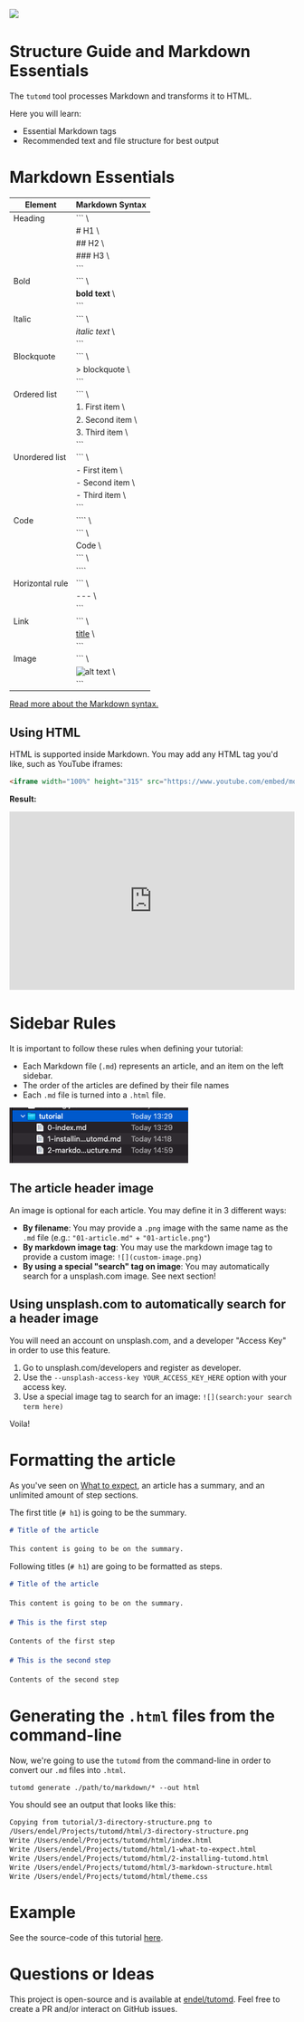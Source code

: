 ![](search:structure)

# Structure Guide and Markdown Essentials

The `tutomd` tool processes Markdown and transforms it to HTML.

Here you will learn:

- Essential Markdown tags
- Recommended text and file structure for best output

# Markdown Essentials

| Element | Markdown Syntax |
|--|--|
| Heading | ```         \
|         | # H1        \
|         | ## H2       \
|         | ### H3      \
|         | ```         |
| Bold    | ```         \
|         | **bold text**  \
|         | ```         |
| Italic    | ```         \
|         | *italic text*  \
|         | ```         |
| Blockquote    | ```         \
|         | > blockquote  \
|         | ```         |
| Ordered list    | ```         \
|         | 1. First item \
|         | 2. Second item \
|         | 3. Third item \
|         | ```         |
| Unordered list    | ```         \
|         | - First item \
|         | - Second item \
|         | - Third item \
|         | ```         |
| Code    | ````         \
|         | ``` \
|         | Code \
|         | ``` \
|         | ````         |
| Horizontal rule    | ```         \
|         | --- \
|         | ```         |
| Link | ```         \
|         | [title](https://www.example.com) \
|         | ```         |
| Image | ```         \
|         | ![alt text](image.jpg) \
|         | ```         |

[Read more about the Markdown syntax.](https://www.markdownguide.org/cheat-sheet/)


## Using HTML

HTML is supported inside Markdown. You may add any HTML tag you'd like, such as YouTube iframes:

```html
<iframe width="100%" height="315" src="https://www.youtube.com/embed/moduMHp7TKQ" title="YouTube video player" frameborder="0" allow="accelerometer; autoplay; clipboard-write; encrypted-media; gyroscope; picture-in-picture" allowfullscreen></iframe>
```

**Result:**

<iframe width="100%" height="315" src="https://www.youtube.com/embed/moduMHp7TKQ" title="YouTube video player" frameborder="0" allow="accelerometer; autoplay; clipboard-write; encrypted-media; gyroscope; picture-in-picture" allowfullscreen></iframe>

# Sidebar Rules

It is important to follow these rules when defining your tutorial:

- Each Markdown file (`.md`) represents an article, and an item on the left sidebar.
- The order of the articles are defined by their file names
- Each `.md` file is turned into a `.html` file.

![Directory Structure](3-directory-structure.png)

## The article header image

An image is optional for each article. You may define it in 3 different ways:

- **By filename**: You may provide a `.png` image with the same name as the `.md` file (e.g.: `"01-article.md"` + `"01-article.png"`)
- **By markdown image tag**: You may use the markdown image tag to provide a custom image: `![](custom-image.png)`
- **By using a special "search" tag on image**: You may automatically search for a unsplash.com image. See next section!

## Using unsplash.com to automatically search for a header image

You will need an account on unsplash.com, and a developer "Access Key" in order to use this feature.

1. Go to unsplash.com/developers and register as developer.
2. Use the `--unsplash-access-key YOUR_ACCESS_KEY_HERE` option with your access key.
3. Use a special image tag to search for an image: `![](search:your search term here)`

Voila!

# Formatting the article

As you've seen on [What to expect](1-what-to-expect.html), an article has a summary, and an unlimited amount of step sections.

The first title (`# h1`) is going to be the summary.

```markdown
# Title of the article

This content is going to be on the summary.
```

Following titles (`# h1`) are going to be formatted as steps.

```markdown
# Title of the article

This content is going to be on the summary.

# This is the first step

Contents of the first step

# This is the second step

Contents of the second step
```

# Generating the `.html` files from the command-line

Now, we're going to use the `tutomd` from the command-line in order to convert our `.md` files into `.html`.

```
tutomd generate ./path/to/markdown/* --out html
```

You should see an output that looks like this:

```
Copying from tutorial/3-directory-structure.png to /Users/endel/Projects/tutomd/html/3-directory-structure.png
Write /Users/endel/Projects/tutomd/html/index.html
Write /Users/endel/Projects/tutomd/html/1-what-to-expect.html
Write /Users/endel/Projects/tutomd/html/2-installing-tutomd.html
Write /Users/endel/Projects/tutomd/html/3-markdown-structure.html
Write /Users/endel/Projects/tutomd/html/theme.css
```

# Example

See the source-code of this tutorial [here](https://github.com/endel/tutomd/tree/master/tutorial).

# Questions or Ideas

This project is open-source and is available at [endel/tutomd](https://github.com/endel/tutomd). Feel free to create a PR and/or interact on GitHub issues.